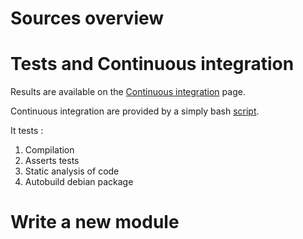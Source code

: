 Sources overview
===

Tests and Continuous integration
===

Results are available on the [Continuous integration](http://myscreen.mondonc.org/commits) page.

Continuous integration are provided by a simply bash [script](http://myscreen.mondonc.org/myscreen-ci.sh).

It tests : 

1. Compilation
2. Asserts tests
3. Static analysis of code
4. Autobuild debian package


Write a new module
===

